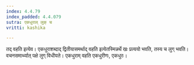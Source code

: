 ```yaml
---
index: 4.4.79
index_padded: 4.4.079
sutra: एकधुराल् लुक् च
vritti: kashika

---
```

तद् वहति इत्येव। एकधुराशब्दाद् द्वितीयासमर्थाद् वहति इत्येतस्मिन्नर्थे खः प्रत्ययो भवति, तस्य च लुग् भवति। वचनसमार्थ्यात् पक्षे लुग् विधीयते। एकधुराम् वहति एकधुरीणः, एकधुरः।